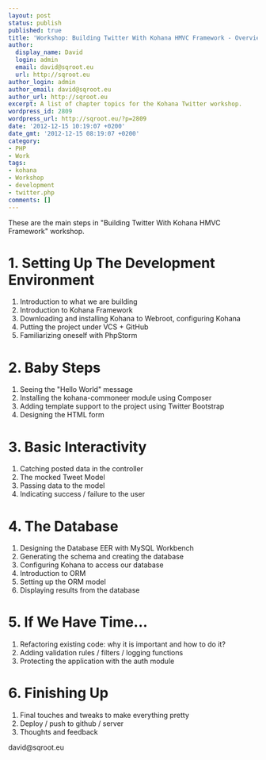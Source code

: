 ```yaml
---
layout: post
status: publish
published: true
title: 'Workshop: Building Twitter With Kohana HMVC Framework - Overview'
author:
  display_name: David
  login: admin
  email: david@sqroot.eu
  url: http://sqroot.eu
author_login: admin
author_email: david@sqroot.eu
author_url: http://sqroot.eu
excerpt: A list of chapter topics for the Kohana Twitter workshop.
wordpress_id: 2809
wordpress_url: http://sqroot.eu/?p=2809
date: '2012-12-15 10:19:07 +0200'
date_gmt: '2012-12-15 08:19:07 +0200'
category:
- PHP
- Work
tags:
- kohana
- Workshop
- development
- twitter.php
comments: []
---
```

These are the main steps in "Building Twitter With Kohana HMVC Framework" workshop.
<h1>1. Setting Up The Development Environment</h1>
<ol>
<li>Introduction to what we are building</li>
<li>Introduction to Kohana Framework</li>
<li>Downloading and installing Kohana to Webroot, configuring Kohana</li>
<li>Putting the project under VCS + GitHub</li>
<li>Familiarizing oneself with PhpStorm</li>
</ol>
<h1>2. Baby Steps</h1>
<ol>
<li>Seeing the "Hello World" message</li>
<li>Installing the kohana-commoneer module using Composer</li>
<li>Adding template support to the project using Twitter Bootstrap</li>
<li>Designing the HTML form</li>
</ol>
<h1>3. Basic Interactivity</h1>
<ol>
<li>Catching posted data in the controller</li>
<li>The mocked Tweet Model</li>
<li>Passing data to the model</li>
<li>Indicating success / failure to the user</li>
</ol>
<h1>4. The Database</h1>
<ol>
<li>Designing the Database EER with MySQL Workbench</li>
<li>Generating the schema and creating the database</li>
<li>Configuring Kohana to access our database</li>
<li>Introduction to ORM</li>
<li>Setting up the ORM model</li>
<li>Displaying results from the database</li>
</ol>
<h1>5. If We Have Time...</h1>
<ol>
<li><span style="line-height: 13px;">Refactoring existing code: why it is important and how to do it?</span></li>
<li>Adding validation rules / filters / logging functions</li>
<li>Protecting the application with the auth module</li>
</ol>
<h1>6. Finishing Up</h1>
<ol>
<li>Final touches and tweaks to make everything pretty</li>
<li>Deploy / push to github / server</li>
<li>Thoughts and feedback</li>
</ol>
david@sqroot.eu
